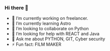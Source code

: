 ### Hi there 👋




- 🔭 I’m currently working on  freelancer.
- 🌱 I’m currently learning Astro
- 👯 I’m looking to collaborate on Python
- 🤔 I’m looking for help with REACT and Java
- 💬 Ask me about PYTHON, GIT, Cyber security
- ⚡ Fun fact: FILM MAKER

